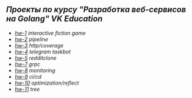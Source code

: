 ## *Проекты по курсу "Разработка веб-сервисов на Golang" VK Education*
- [*hw-1*](https://github.com/ISkalchenkov/Golang-Web/tree/master/01_interactive_fiction_game) *interactive fiction game*
- [*hw-2*](https://github.com/ISkalchenkov/Golang-Web/tree/master/02_pipeline) *pipeline*
- [*hw-3*](https://github.com/ISkalchenkov/Golang-Web/tree/master/03_http_coverage) *http/coverage*
- [*hw-4*](https://github.com/ISkalchenkov/Golang-Web/tree/master/04_telegram_taskbot) *telegram taskbot*
- [*hw-5*](https://github.com/ISkalchenkov/Golang-Web/tree/master/05_redditclone) *redditclone*
- [*hw-7*](https://github.com/ISkalchenkov/Golang-Web/tree/master/07_grpc) *grpc*
- [*hw-8*](https://github.com/ISkalchenkov/Golang-Web/tree/master/08_monitoring) *monitoring*
- [*hw-9*](https://github.com/ISkalchenkov/Golang-Web/tree/master/09_ci_cd) *ci/cd*
- [*hw-10*](https://github.com/ISkalchenkov/Golang-Web/tree/master/10_optimization_reflect) *optimization/reflect*
- [*hw-11*](https://github.com/ISkalchenkov/Golang-Web/tree/master/11_tree) *tree*
